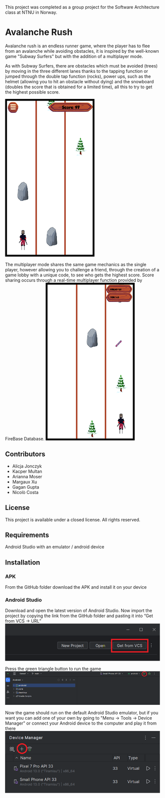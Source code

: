 This project was completed as a group project for the Software Architecture class at NTNU in Norway. 

# Avalanche Rush

Avalanche rush is an endless runner game, where the player has to flee from an avalanche while avoiding obstacles, it is inspired by the well-known game "Subway Surfers" but with the addition of a multiplayer mode.

As with Subway Surfers, there are obstacles which must be avoided (trees) by moving in the three different lanes thanks to the tapping function or jumped through the double tap function (rocks), power ups, such as the helmet (allowing you to hit an obstacle without dying) and the snowboard (doubles the score that is obtained for a limited time), all this to try to get the highest possible score.

![Single Player](assets/singleplayer.png)

The multiplayer mode shares the same game mechanics as the single player, however allowing you to challenge a friend, through the creation of a game lobby with a unique code, to see who gets the highest score.
Score sharing occurs through a real-time multiplayer function provided by FireBase Database.
![Multiplayer](assets/multiplayer.png)

## Contributors
* Alicja Jonczyk
* Kacper Multan
* Arianna Moser
* Margaux Xu
* Gagan Gupta
* Nicolò Costa

## License
This project is available under a closed license. All rights reserved.

## Requirements
Android Studio with an emulator / android device

## Installation
### APK
From the GitHub folder download the APK and install it on your device


### Android Studio
Download and open the latest version of Android Studio. Now import the project by copying the link from the GitHub folder and pasting it into “Get from VCS -> URL”
![Import_project](assets/importproject.png)

Press the green triangle button to run the game
![Run_game](assets/rungame.png)

Now the game should run on the default Android Studio emulator, but if you want you can add one of your own by going to "Menu -> Tools -> Device Manager" or connect your Android device to the computer and play it from there
![Add_Device](assets/adddevice.png)

